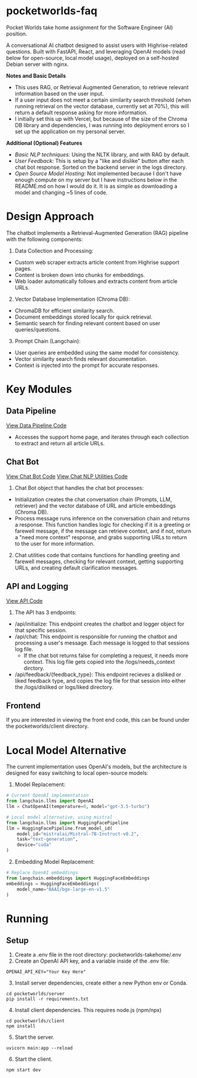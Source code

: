 # pocketworlds-faq
Pocket Worlds take home assignment for the Software Engineer (AI) position.

A conversational AI chatbot designed to assist users with Highrise-related questions. Built with FastAPI, React, and leveraging OpenAI models (read below for open-source, local model usage), deployed on a self-hosted Debian server with nginx.

**Notes and Basic Details**
- This uses RAG, or Retrieval Augmented Generation, to retrieve relevant information based on the user input.
- If a user input does not meet a certain similarity search threshold (when running retrieval on the vector database, currently set at 70%), this will return a default response asking for more information.
- I initially set this up with Vercel, but because of the size of the Chroma DB library and dependencies, I was running into deployment errors so I set up the application on my personal server.

**Additional (Optional) Features**
- *Basic NLP techniques:* Using the NLTK library, and with RAG by default.
- *User Feedback:* This is setup by a "like and dislike" button after each chat bot response. Sorted on the backend server in the logs directory.
- *Open Source Model Hosting:* Not implemented because I don't have enough compute on my server but I have instructions below in the README.md on how I would do it. It is as simple as downloading a model and changing ~5 lines of code.

# Design Approach

The chatbot implements a Retrieval-Augmented Generation (RAG) pipeline with the following components:

1. Data Collection and Processing:
- Custom web scraper extracts article content from Highrise support pages.
- Content is broken down into chunks for embeddings.
- Web loader automatically follows and extracts content from article URLs.

2. Vector Database Implementation (Chroma DB):
- ChromaDB for efficient similarity search.
- Document embeddings stored locally for quick retrieval.
- Semantic search for finding relevant content based on user queries/questions.

3. Prompt Chain (Langchain):
- User queries are embedded using the same model for consistency.
- Vector similarity search finds relevant documentation.
- Context is injected into the prompt for accurate responses.

# Key Modules

## Data Pipeline
[View Data Pipeline Code](https://github.com/adamloec/pocketworlds-faq/blob/main/pocketworlds/server/chat/data_pipeline.py)

- Accesses the support home page, and iterates through each collection to extract and return all article URLs.


## Chat Bot
[View Chat Bot Code](https://github.com/adamloec/pocketworlds-faq/blob/main/pocketworlds/server/chat/chat_bot.py)
[View Chat NLP Utilities Code](https://github.com/adamloec/pocketworlds-faq/blob/main/pocketworlds/server/chat/chat_utilities.py)

1. Chat Bot object that handles the chat bot processes:
- Initialization creates the chat conversation chain (Prompts, LLM, retriever) and the vector database of URL and article embeddings (Chroma DB).
-  Process message runs inference on the conversation chain and returns a response. This function handles logic for checking if it is a greeting or farewell message, if the message can retrieve context, and if not, return a "need more context" response, and grabs supporting URLs to return to the user for more information.

2. Chat utilities code that contains functions for handling greeting and farewell messages, checking for relevant context, getting supporting URLs, and creating default clarification messages.

## API and Logging
[View API Code](https://github.com/adamloec/pocketworlds-faq/blob/main/pocketworlds/server/main.py)

1. The API has 3 endpoints:

- /api/initialize: This endpoint creates the chatbot and logger object for that specific session.
- /api/chat: This endpoint is responsible for running the chatbot and processing a user's message. Each message is logged to that sessions log file.
    - If the chat bot returns false for completing a request, it needs more context. This log file gets copied into the /logs/needs_context
    dirctory.
- /api/feedback/{feedback_type}: This endpoint recieves a disliked or liked feedback type, and copies the log file for that session into either the /logs/disliked or logs/liked directory.

## Frontend

If you are interested in viewing the front end code, this can be found under the pocketworlds/client directory.

# Local Model Alternative

The current implementation uses OpenAI's models, but the architecture is designed for easy switching to local open-source models:

1. Model Replacement:

```python
# Current OpenAI implementation
from langchain.llms import OpenAI
llm = ChatOpenAI(temperature=0, model="gpt-3.5-turbo")

# Local model alternative, using mistral
from langchain.llms import HuggingFacePipeline
llm = HuggingFacePipeline.from_model_id(
    model_id="mistralai/Mistral-7B-Instruct-v0.2",
    task="text-generation",
    device="cuda"
)
```

2. Embedding Model Replacement:

```python
# Replace OpenAI embeddings
from langchain.embeddings import HuggingFaceEmbeddings
embeddings = HuggingFaceEmbeddings(
    model_name="BAAI/bge-large-en-v1.5"
)
``` 

# Running

## Setup

1. Create a .env file in the root directory: pocketworlds-takehome/.env
2. Create an OpenAI API key, and a variable inside of the .env file:

```
OPENAI_API_KEY="Your Key Here"
```

3. Install server dependencies, create either a new Python env or Conda.

```
cd pocketworlds/server
pip install -r requirements.txt
```

4. Install client dependencies. This requires node.js (npm/npx)

```
cd pocketworlds/client
npm install
```

5. Start the server.

```
uvicorn main:app --reload
```

6. Start the client.

```
npm start dev
```